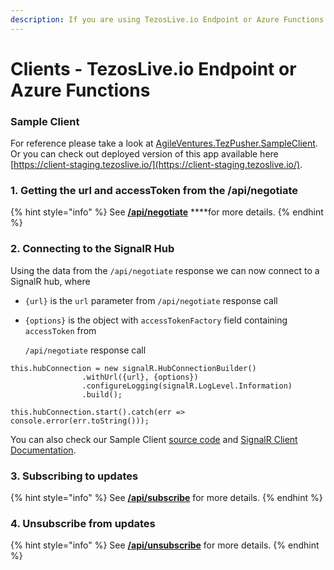 ```yaml
---
description: If you are using TezosLive.io Endpoint or Azure Functions.
---
```


# Clients - TezosLive.io Endpoint or Azure Functions

### Sample Client

For reference please take a look at [AgileVentures.TezPusher.SampleClient](https://github.com/agile-ventures/TaaS/tree/master/AgileVentures.TezPusher.SampleClient).  
Or you can check out deployed version of this app available here [https://client-staging.tezoslive.io/](https://client-staging.tezoslive.io/).

### 1. Getting the url and accessToken from the /api/negotiate

{% hint style="info" %}
See [**/api/negotiate**](../docs-api-endpoints/docs-negotiate.md) ****for more details.
{% endhint %}

### 2. Connecting to the SignalR Hub

Using the data from the `/api/negotiate` response we can now connect to a SignalR hub, where

* `{url}` is the `url` parameter from `/api/negotiate` response call
* `{options}` is the object with `accessTokenFactory` field containing `accessToken` from 

  `/api/negotiate` response call

```text
this.hubConnection = new signalR.HubConnectionBuilder()
                .withUrl({url}, {options})
                .configureLogging(signalR.LogLevel.Information)
                .build();

this.hubConnection.start().catch(err => console.error(err.toString()));
```

You can also check our Sample Client [source code](https://github.com/agile-ventures/TaaS/blob/c961382c1bf5815633da7e1ba0c4865fbe65873e/AgileVentures.TezPusher.SampleClient/src/app/signalr.service.ts#L146) and [SignalR Client Documentation](https://docs.microsoft.com/en-us/aspnet/core/signalr/client-features?view=aspnetcore-3.0).

### 3. Subscribing to updates

{% hint style="info" %}
See [**/api/subscribe**](../docs-api-endpoints/docs-api-subscribe.md) for more details.
{% endhint %}

### 4. Unsubscribe from updates

{% hint style="info" %}
See [**/api/unsubscribe**](../docs-api-endpoints/docs-api-unsubscribe.md) for more details.
{% endhint %}

### 


